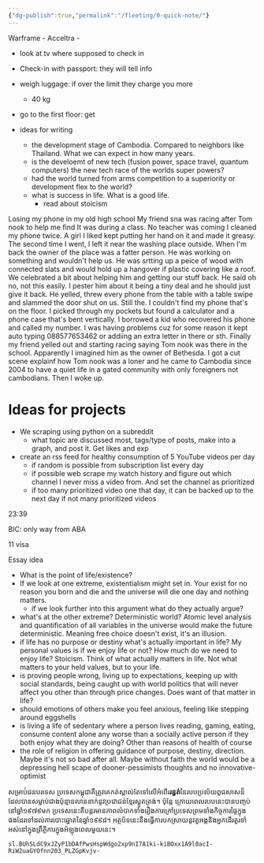 ```yaml
---
{"dg-publish":true,"permalink":"/fleeting/0-quick-note/"}
---
```


Warframe
    - Acceltra
    - 

- look at tv where supposed to check in
- Check-in with passport: they will tell info
- weigh luggage: if over the limit they charge you more
    - 40 kg
    
- go to the first floor: get 

- ideas for writing
    - the development stage of Cambodia. Compared to neighbors like Thailand. What we can expect in how many years.
    - is the develoemt of new tech (fusion power, space travel, quantum computers) the new tech race of the worlds super powers?
    - had the world turned from arms competition to a superiority or development flex to the world?
    - what is success in life. What is a good life. 
        - read about stoicism
    


Losing my phone in my old high school
My friend sna was racing after Tom nook to help me find
It was during a class. No teacher was coming
I cleaned my phone twice. A girl I liked kept putting her hand on it and made it greasy.
The second time I went, I left it near the washing place outside.
When I'm back the owner of the place was a fatter person. He was working on something and wouldn't help us. He was srtting up a peice of wood with connected slats and would hold up a hangover if plastic covering like a roof. We celebrated a bit about helping him and getting our stuff back. He said oh no, not this easily. I pester him about it being a tiny deal and he should just give it back. He yelled, threw every phone from the table with a table swipe and slammed the door shut on us. Still the. I couldn't find my phone that's on the floor. I picked through my pockets but found a calculator and a phone case that's bent vertically. I borrowed a kid who recovered his phone and called my number. I was having problems cuz for some reason it kept auto typing 088577653462 or addiing an extra letter in there or sth. Finally my friend yelled out and starting racing saying Tom nook was there in the school. Apparently I imagined him as the owner of Bethesda. I got a cut scene explainf how Tom nook was a loner and he came to Cambodia since 2004 to have a quiet life in a gated community with only foreigners not cambodians. Then I woke up.



# Ideas for projects
- We scraping using python on a subreddit
    - what topic are discussed most, tags/type of posts, make into a graph, and post it. Get likes and exp
- create an rss feed for healthy consumption of 5 YouTube videos per day
    - if random is possible from subscription list every day
    - if possible web scrape my watch history and figure out which channel I never miss a video from. And set the channel as prioritized
    - if too many prioritized video one that day, it can be backed up to the next day if not many prioritized videos
    

23:39


BIC: only way from ABA


11 visa


Essay idea
- What is the point of life/existence?
- If we look at one extreme, existentialism might set in. Your exist for no reason you born and die and the universe will die one day and nothing matters. 
    - if we look further into this argument what do they actually argue?
- what's at the other extreme? Deterministic world? Atomic level analysis and quantification of all variables in the universe would make the future deterministic. Meaning free choice doesn't exist, it's an illusion.
- if life has no purpose or destiny what's actually important in life? My personal values is if we enjoy life or not? How much do we need to enjoy life? Stoicism. Think of what actually matters in life. Not what matters to your held values, but to your life.
- is proving people wrong, living up to expectations, keeping up with social standards, being caught up with world politics that will never affect you other than through price changes. Does want of that matter in life?
- should emotions of others make you feel anxious, feeling like stepping around eggshells
- is living a life of sedentary where a person lives reading, gaming, eating, consume content alone any worse than a socially active person if they both enjoy what they are doing? Other than reasons of health of course
- the role of religion in offering guidance of purpose, destiny, direction. Maybe it's not so bad after all. Maybe without faith the world would be a depressing hell scape of dooner-pessimists thoughts and no innovative-optimist


សម្រាប់់ជនបរទេស ប្រទេសកម្ពុជាគឺត្រូវគេកត់ស្គាល់តែទៅលើអំពើរ**រន្ធត់**នៃរបបប្រល័យពូជសាសន៏ដែលបានសម្លាប់ជាងប៉ុន្មានលាននាក់នូវប្រជាជន់ខ្មែរស្លូតត្រង់។ ប៉ុន្តែ ក្រោយពេលរបបនេះបានបញ្ចប់នៅឆ្នាំ១៩៧៩មក ប្រទេសនេះគឺបន្តរមានភាពលំបាកទាំងរឿងការក្រៅប្រទេសព្រមទាំងកិច្ចការផ្ទៃក្នុងផងដែរទៅដល់ការបោះឆ្នោតនៃឆ្នាំ១៩៩៨។ អត្ថប័ទនេះនឹងធ្វើការបកស្រាយនូវតួអង្គនិងអ្នកដើរតួរទាំអស់នៅក្នុងព្រឹត្ថិការក្នុងអំឡុងពេលមួយនេះ។ 


```
sl.BUhSLdC9xJZyP1bDAfPwsHspWdgo2xp9nI7A1ki-kiBOxx1A9l0acI-RiW2uaGYOfnn203_PLZGpKvjv-
```


